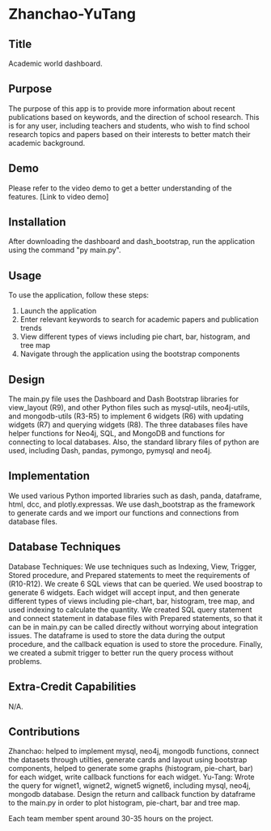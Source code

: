 # Zhanchao-YuTang

## Title 
Academic world dashboard.

## Purpose 
The purpose of this app is to provide more information about recent publications based on keywords, and the direction of school research. This is for any user, including teachers and students, who wish to find school research topics and papers based on their interests to better match their academic background.

## Demo
Please refer to the video demo to get a better understanding of the features. [Link to video demo]

## Installation 
After downloading the dashboard and dash_bootstrap, run the application using the command "py main.py".

## Usage 
To use the application, follow these steps:

1. Launch the application 
2. Enter relevant keywords to search for academic papers and publication trends 
3. View different types of views including pie chart, bar, histogram, and tree map 
4. Navigate through the application using the bootstrap components

## Design 
The main.py file uses the Dashboard and Dash Bootstrap libraries for view_layout (R9), and other Python files such as mysql-utils, neo4j-utils, and mongodb-utils (R3-R5) to implement 6 widgets (R6) with updating widgets (R7) and querying widgets (R8). The three databases files have helper functions for Neo4j, SQL, and MongoDB and functions for connecting to local databases. Also, the standard library files of python are used, including Dash, pandas, pymongo, pymysql and neo4j.

## Implementation 
We used various Python imported libraries such as dash, panda, dataframe, html, dcc, and plotly.expressas. We use dash_bootstrap as the framework to generate cards and we import our functions and connections from database files. 

## Database Techniques
Database Techniques: We use techniques such as Indexing, View, Trigger, Stored procedure, and Prepared statements to meet the requirements of (R10-R12). We create 6 SQL views that can be queried. We used boostrap to generate 6 widgets. Each widget will accept input, and then generate different types of views including pie-chart, bar, histogram, tree map, and used indexing to calculate the quantity. We created SQL query statement and connect statement in database files with Prepared statements, so that it can be in main.py can be called directly without worrying about integration issues. The dataframe is used to store the data during the output procedure, and the callback equation is used to store the procedure. Finally, we created a submit trigger to better run the query process without problems.

## Extra-Credit Capabilities 
N/A.

## Contributions 
Zhanchao: helped to implement mysql, neo4j, mongodb functions, connect the datasets through utilties, generate cards and layout using bootstrap components, helped to generate some graphs (histogram, pie-chart, bar) for each widget, write callback functions for each widget.
Yu-Tang: Wrote the query for wignet1, wignet2, wignet5 wignet6, including mysql, neo4j, mongodb database. Design the return and callback function by dataframe to the main.py in order to plot  histogram, pie-chart, bar and tree map. 

Each team member spent around 30-35 hours on the project.
